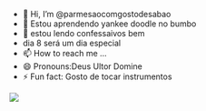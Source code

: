 - 👋 Hi, I’m @parmesaocomgostodesabao
- 👀 Estou aprendendo yankee doodle no bumbo
- 🌱 estou lendo confessaivos bem
-    dia 8 será um dia especial
- 📫 How to reach me ...
- 😄 Pronouns:Deus Ultor Domine
- ⚡ Fun fact: Gosto de tocar instrumentos

<!---
parmesaocomgostodesabao/parmesaocomgostodesabao is a ✨ special ✨ repository because its `README.md` (this file) appears on your GitHub profile.
You can click the Preview link to take a look at your changes.
--->

![](https://tenor.com/pt-BR/view/reims-gif-12430893)
